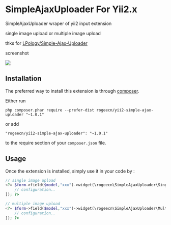 SimpleAjaxUploader For Yii2.x
=============================
SimpleAjaxUploader wraper of yii2 input extension

single image upload or multiple image upload

thks for [LPology/Simple-Ajax-Uploader](https://github.com/LPology/Simple-Ajax-Uploader)

screenshot

![](https://gith)

Installation
------------

The preferred way to install this extension is through [composer](http://getcomposer.org/download/).

Either run

```
php composer.phar require --prefer-dist rogeecn/yii2-simple-ajax-uploader "~1.0.1"
```

or add

```
"rogeecn/yii2-simple-ajax-uploader": "~1.0.1"
```

to the require section of your `composer.json` file.


Usage
-----

Once the extension is installed, simply use it in your code by  :

```php
// single image upload
<?= $form->field($model,"xxx")->widget(\rogeecn\SimpleAjaxUploader\SingleImage::className(),[
    // configuration..
]); ?>

// multiple image upload
<?= $form->field($model,"xxx")->widget(\rogeecn\SimpleAjaxUploader\MultipleImage::className(),[
    // configuration..
]); ?>
```